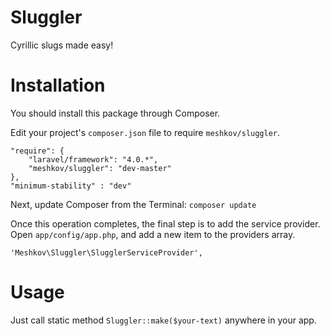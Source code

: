 Sluggler
========

Cyrillic slugs made easy!

Installation
=======
You should install this package through Composer.

Edit your project's `composer.json` file to require `meshkov/sluggler`.

	"require": {
		"laravel/framework": "4.0.*",
		"meshkov/sluggler": "dev-master"
	},
	"minimum-stability" : "dev"

Next, update Composer from the Terminal:
    `composer update`

Once this operation completes, the final step is to add the service provider. Open `app/config/app.php`, and add a new item to the providers array.

  `'Meshkov\Sluggler\SlugglerServiceProvider',`
  
Usage
=====
Just call static method `Sluggler::make($your-text)` anywhere in your app.
